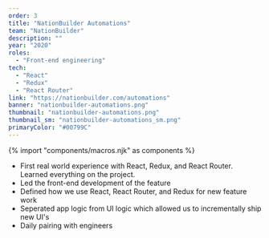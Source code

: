 ```yaml
---
order: 3
title: "NationBuilder Automations"
team: "NationBuilder"
description: ""
year: "2020"
roles:
  - "Front-end engineering"
tech:
  - "React"
  - "Redux"
  - "React Router"
link: "https://nationbuilder.com/automations"
banner: "nationbuilder-automations.png"
thumbnail: "nationbuilder-automations.png"
thumbnail_sm: "nationbuilder-automations_sm.png"
primaryColor: "#00799C"
---
```

{% import "components/macros.njk" as components %}
- First real world experience with React, Redux, and React Router. Learned everything on the project.
- Led the front-end development of the feature
- Defined how we use React, React Router, and Redux for new feature work
- Seperated app logic from UI logic which allowed us to incrementally ship new UI's
- Daily pairing with engineers
